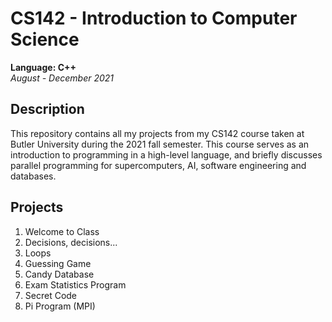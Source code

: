 # CS142 - Introduction to Computer Science
**Language: C++**\
*August - December 2021*

## Description
This repository contains all my projects from my CS142 course taken at Butler University during the 2021 fall semester. 
This course serves as an introduction to programming in a high-level language, and briefly discusses parallel programming for supercomputers, AI, software engineering and databases.

## Projects 
1. Welcome to Class
2. Decisions, decisions...
3. Loops
4. Guessing Game
5. Candy Database
6. Exam Statistics Program
7. Secret Code
8. Pi Program (MPI)
